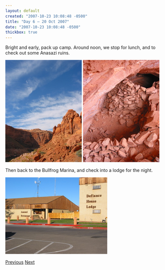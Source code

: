 ```yaml
---
layout: default
created: "2007-10-23 10:08:48 -0500"
title: "Day 6 — 20 Oct 2007"
date: "2007-10-23 10:08:48 -0500"
thickbox: true
---
```



Bright and early, pack up camp.  Around noon, we stop for lunch, and to check out some  Anasazi ruins.

<a href="images/IMG_1622.jpg" class="thickbox" rel="p"><img src="images/IMG_1622_tn.jpg"/></a>
<a href="images/IMG_1627.jpg" class="thickbox" rel="p"><img src="images/IMG_1627_tn.jpg"/></a>

Then back to the Bullfrog Marina, and check into a lodge for the night.

<a href="images/IMG_1630.jpg" class="thickbox" rel="p"><img src="images/IMG_1630_tn.jpg"/></a>

[Previous](day6.html)
[Next](day7.html)

